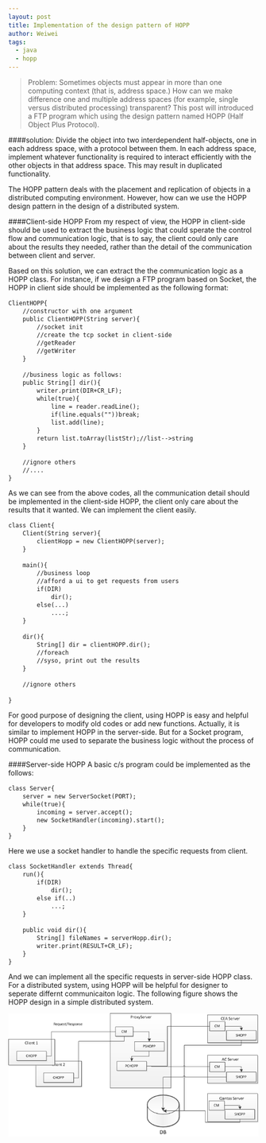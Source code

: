 ```yaml
---
layout: post
title: Implementation of the design pattern of HOPP
author: Weiwei
tags:
  - java
  - hopp
---
```

> Problem: Sometimes objects must appear in more than one computing context (that is, address space.) How can we make difference one and multiple address spaces (for example, single versus distributed processing) transparent? This post will introduced a FTP program which using the design pattern named HOPP (Half Object Plus Protocol).    

<!--more-->
####solution:
Divide the object into two interdependent half-objects, one in each address space, with a protocol between them. In each address space, implement whatever functionality is required to interact efficiently with the other objects in that address space. This may result in duplicated functionality.    

The HOPP pattern deals with the placement and replication of objects in a distributed computing environment. However, how can we use the HOPP design pattern in the design of a distributed system.

####Client-side HOPP
From my respect of view, the HOPP in client-side should be used to extract the business logic that could sperate the control flow and communication logic, that is to say, the client could only care about the results they needed, rather than the detail of the communication between client and server.   

Based on this solution, we can extract the the communication logic as a HOPP class. For instance, if we design a FTP program based on Socket, the HOPP in client side should be implemented as the following format:

    ClientHOPP{
        //constructor with one argument
        public ClientHOPP(String server){
            //socket init
            //create the tcp socket in client-side
            //getReader
            //getWriter
        }
        
        //business logic as follows:
        public String[] dir(){
            writer.print(DIR+CR_LF);
            while(true){
                line = reader.readLine();
                if(line.equals(""))break;
                list.add(line);
            }
            return list.toArray(listStr);//list-->string
        }
        
        //ignore others
        //....
    }

As we can see from the above codes, all the communication detail should be implemented in the client-side HOPP, the client only care about the results that it wanted. We can implement the client easily.

    class Client{
        Client(String server){
            clientHopp = new ClientHOPP(server);
        }
        
        main(){
            //business loop
            //afford a ui to get requests from users
            if(DIR)
                dir();
            else(...)
                ....;
        }
        
        dir(){
            String[] dir = clientHOPP.dir();
            //foreach
            //syso, print out the results
        }
        
        //ignore others
    
    }
    
For good purpose of designing the client, using HOPP is easy and helpful for developers to modify old codes or add new functions. Actually, it is similar to implement HOPP in the server-side. But for a Socket program, HOPP could me used to separate the business logic without the process of communication.

####Server-side HOPP
A basic c/s program could be implemented as the follows:
    
    class Server{
        server = new ServerSocket(PORT);
        while(true){
            incoming = server.accept();
            new SocketHandler(incoming).start();
        }
    }

Here we use a socket handler to handle the specific requests from client.

    class SocketHandler extends Thread{
        run(){
            if(DIR)
                dir();
            else if(..)
                ...;
        }
        
        public void dir(){
            String[] fileNames = serverHopp.dir();
            writer.print(RESULT+CR_LF);
        }
    }
    
And we can implement all the specific requests in server-side HOPP class. For a distributed system, using HOPP will be helpful for designer to seperate differnt communicaiton logic. The following figure shows the HOPP design in a simple distributed system.

![HOPP in a simple distributed system](/images/blog/hopp.png)